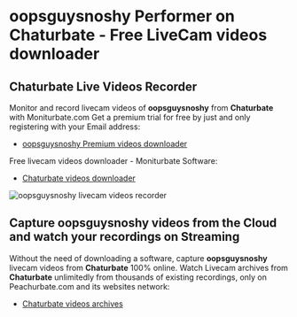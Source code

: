 # oopsguysnoshy Performer on Chaturbate - Free LiveCam videos downloader

## Chaturbate Live Videos Recorder

Monitor and record livecam videos of **oopsguysnoshy** from **Chaturbate** with Moniturbate.com
Get a premium trial for free by just and only registering with your Email address:
* [oopsguysnoshy Premium videos downloader](https://moniturbate.com/request-demo-licence-key.html)

Free livecam videos downloader - Moniturbate Software:
* [Chaturbate videos downloader](https://moniturbate.com/moniturbate-download-software.html)

![oopsguysnoshy livecam videos recorder](https://peachurnet.com/templates/moniturbate-software.png)


## Capture oopsguysnoshy videos from the Cloud and watch your recordings on Streaming

Without the need of downloading a software, capture **oopsguysnoshy** livecam videos from **Chaturbate** 100% online.
Watch Livecam archives from **Chaturbate** unlimitedly from thousands of existing recordings, only on Peachurbate.com and its websites network:
* [Chaturbate videos archives](https://peachurnet.com/)